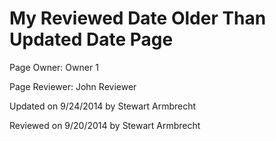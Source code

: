 My Reviewed Date Older Than Updated Date Page
=======

<p class="owner">Page Owner: Owner 1</p>
<p class="reviewer">Page Reviewer: John Reviewer</p>
<p class="updated">Updated on 9/24/2014 by Stewart Armbrecht</p>
<p class="reviewed">Reviewed on 9/20/2014 by Stewart Armbrecht</p>
